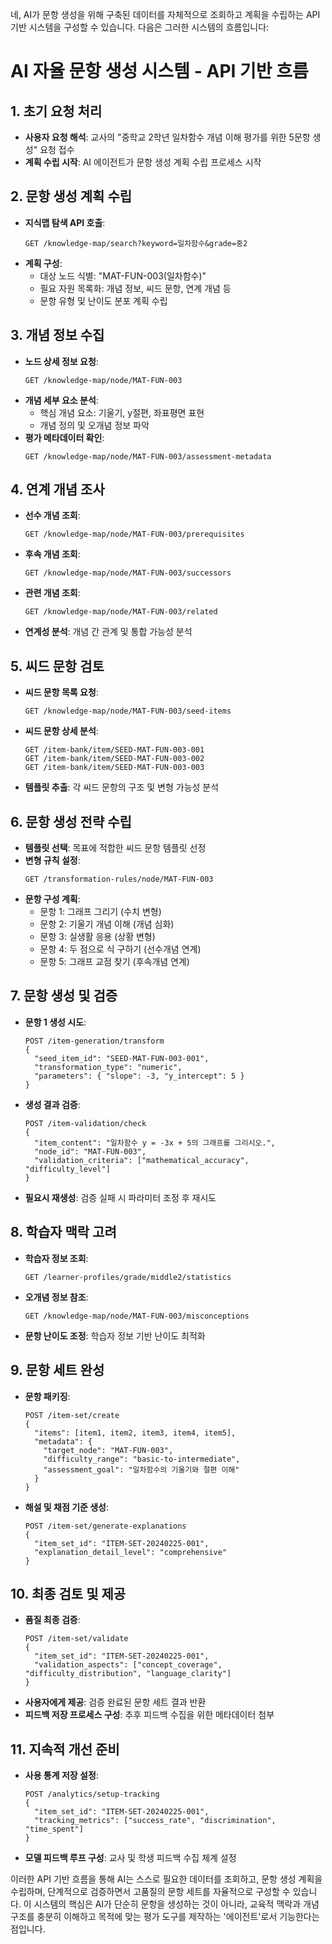 네, AI가 문항 생성을 위해 구축된 데이터를 자체적으로 조회하고 계획을 수립하는 API 기반 시스템을 구성할 수 있습니다. 다음은 그러한 시스템의 흐름입니다:

# AI 자율 문항 생성 시스템 - API 기반 흐름

## 1. 초기 요청 처리

-   **사용자 요청 해석**: 교사의 "중학교 2학년 일차함수 개념 이해 평가를 위한 5문항 생성" 요청 접수
-   **계획 수립 시작**: AI 에이전트가 문항 생성 계획 수립 프로세스 시작

## 2. 문항 생성 계획 수립

-   **지식맵 탐색 API 호출**:
    ```
    GET /knowledge-map/search?keyword=일차함수&grade=중2
    ```
-   **계획 구성**:
    -   대상 노드 식별: "MAT-FUN-003(일차함수)"
    -   필요 자원 목록화: 개념 정보, 씨드 문항, 연계 개념 등
    -   문항 유형 및 난이도 분포 계획 수립

## 3. 개념 정보 수집

-   **노드 상세 정보 요청**:
    ```
    GET /knowledge-map/node/MAT-FUN-003
    ```
-   **개념 세부 요소 분석**:
    -   핵심 개념 요소: 기울기, y절편, 좌표평면 표현
    -   개념 정의 및 오개념 정보 파악
-   **평가 메타데이터 확인**:
    ```
    GET /knowledge-map/node/MAT-FUN-003/assessment-metadata
    ```

## 4. 연계 개념 조사

-   **선수 개념 조회**:
    ```
    GET /knowledge-map/node/MAT-FUN-003/prerequisites
    ```
-   **후속 개념 조회**:
    ```
    GET /knowledge-map/node/MAT-FUN-003/successors
    ```
-   **관련 개념 조회**:
    ```
    GET /knowledge-map/node/MAT-FUN-003/related
    ```
-   **연계성 분석**: 개념 간 관계 및 통합 가능성 분석

## 5. 씨드 문항 검토

-   **씨드 문항 목록 요청**:
    ```
    GET /knowledge-map/node/MAT-FUN-003/seed-items
    ```
-   **씨드 문항 상세 분석**:
    ```
    GET /item-bank/item/SEED-MAT-FUN-003-001
    GET /item-bank/item/SEED-MAT-FUN-003-002
    GET /item-bank/item/SEED-MAT-FUN-003-003
    ```
-   **템플릿 추출**: 각 씨드 문항의 구조 및 변형 가능성 분석

## 6. 문항 생성 전략 수립

-   **템플릿 선택**: 목표에 적합한 씨드 문항 템플릿 선정
-   **변형 규칙 설정**:
    ```
    GET /transformation-rules/node/MAT-FUN-003
    ```
-   **문항 구성 계획**:
    -   문항 1: 그래프 그리기 (수치 변형)
    -   문항 2: 기울기 개념 이해 (개념 심화)
    -   문항 3: 실생활 응용 (상황 변형)
    -   문항 4: 두 점으로 식 구하기 (선수개념 연계)
    -   문항 5: 그래프 교점 찾기 (후속개념 연계)

## 7. 문항 생성 및 검증

-   **문항 1 생성 시도**:
    ```
    POST /item-generation/transform
    {
      "seed_item_id": "SEED-MAT-FUN-003-001",
      "transformation_type": "numeric",
      "parameters": { "slope": -3, "y_intercept": 5 }
    }
    ```
-   **생성 결과 검증**:
    ```
    POST /item-validation/check
    {
      "item_content": "일차함수 y = -3x + 5의 그래프를 그리시오.",
      "node_id": "MAT-FUN-003",
      "validation_criteria": ["mathematical_accuracy", "difficulty_level"]
    }
    ```
-   **필요시 재생성**: 검증 실패 시 파라미터 조정 후 재시도

## 8. 학습자 맥락 고려

-   **학습자 정보 조회**:
    ```
    GET /learner-profiles/grade/middle2/statistics
    ```
-   **오개념 정보 참조**:
    ```
    GET /knowledge-map/node/MAT-FUN-003/misconceptions
    ```
-   **문항 난이도 조정**: 학습자 정보 기반 난이도 최적화

## 9. 문항 세트 완성

-   **문항 패키징**:
    ```
    POST /item-set/create
    {
      "items": [item1, item2, item3, item4, item5],
      "metadata": {
        "target_node": "MAT-FUN-003",
        "difficulty_range": "basic-to-intermediate",
        "assessment_goal": "일차함수의 기울기와 절편 이해"
      }
    }
    ```
-   **해설 및 채점 기준 생성**:
    ```
    POST /item-set/generate-explanations
    {
      "item_set_id": "ITEM-SET-20240225-001",
      "explanation_detail_level": "comprehensive"
    }
    ```

## 10. 최종 검토 및 제공

-   **품질 최종 검증**:
    ```
    POST /item-set/validate
    {
      "item_set_id": "ITEM-SET-20240225-001",
      "validation_aspects": ["concept_coverage", "difficulty_distribution", "language_clarity"]
    }
    ```
-   **사용자에게 제공**: 검증 완료된 문항 세트 결과 반환
-   **피드백 저장 프로세스 구성**: 추후 피드백 수집을 위한 메타데이터 첨부

## 11. 지속적 개선 준비

-   **사용 통계 저장 설정**:
    ```
    POST /analytics/setup-tracking
    {
      "item_set_id": "ITEM-SET-20240225-001",
      "tracking_metrics": ["success_rate", "discrimination", "time_spent"]
    }
    ```
-   **모델 피드백 루프 구성**: 교사 및 학생 피드백 수집 체계 설정

이러한 API 기반 흐름을 통해 AI는 스스로 필요한 데이터를 조회하고, 문항 생성 계획을 수립하며, 단계적으로 검증하면서 고품질의 문항 세트를 자율적으로 구성할 수 있습니다. 이 시스템의 핵심은 AI가 단순히 문항을 생성하는 것이 아니라, 교육적 맥락과 개념 구조를 충분히 이해하고 목적에 맞는 평가 도구를 제작하는 '에이전트'로서 기능한다는 점입니다.
